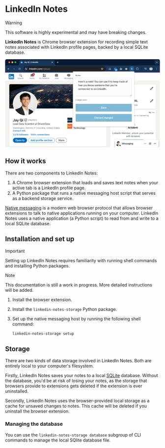 # LinkedIn Notes

> [!WARNING]
> This software is highly experimental and may have breaking changes.

**LinkedIn Notes** is Chrome browser extension for recording simple text notes associated with LinkedIn profile pages, backed by a local SQLite database.

![Screenshot of browser extension](./example.png)

## How it works

There are two components to LinkedIn Notes:

1. A Chrome browser extension that loads and saves text notes when your active tab is a LinkedIn profile page.
2. A Python package that runs a native messaging host script that serves as a backend storage service.

[Native messaging](https://developer.mozilla.org/en-US/docs/Mozilla/Add-ons/WebExtensions/Native_messaging) is a modern web browser protocol that allows browser extensions to talk to native applications running on your computer. LinkedIn Notes uses a native application (a Python script) to read from and write to a local SQLite database.

## Installation and set up

> [!IMPORTANT]
> Setting up LinkedIn Notes requires familiarity with running shell commands and installing Python packages.

> [!NOTE]
> This documentation is still a work in progress. More detailed instructions will be added.

1. Install the browser extension.
2. Install the `linkedin-notes-storage` Python package.
3. Set up the native messaging host by running the following shell command:

    ```bash
    linkedin-notes-storage setup
    ```

## Storage

There are two kinds of data storage involved in LinkedIn Notes. Both are entirely local to your computer's filesystem.

Firstly, LinkedIn Notes saves your notes to a local [SQLite](https://www.sqlite.org/) database. Without the database, you'd be at risk of losing your notes, as the storage that browsers provide to extensions gets deleted if the extension is ever uninstalled.

Secondly, LinkedIn Notes uses the browser-provided local storage as a cache for unsaved changes to notes. This cache will be deleted if you uninstall the browser extension.

### Managing the database

You can use the `linkedin-notes-storage database` subgroup of CLI commands to manage the local SQlite database file.
